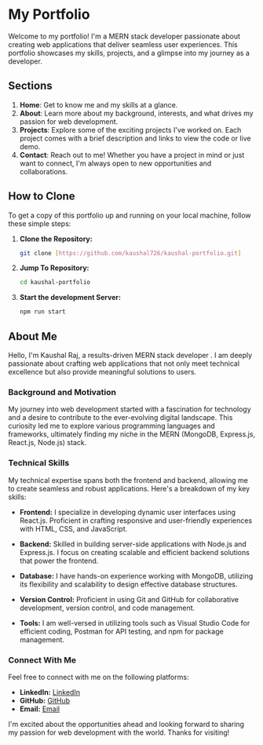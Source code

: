 # My Portfolio

Welcome to my portfolio! I'm a MERN stack developer passionate about creating web applications that deliver seamless user experiences. This portfolio showcases my skills, projects, and a glimpse into my journey as a developer.

## Sections

1. **Home**: Get to know me and my skills at a glance.
2. **About**: Learn more about my background, interests, and what drives my passion for web development.
3. **Projects**: Explore some of the exciting projects I've worked on. Each project comes with a brief description and links to view the code or live demo.
4. **Contact**: Reach out to me! Whether you have a project in mind or just want to connect, I'm always open to new opportunities and collaborations.

## How to Clone

To get a copy of this portfolio up and running on your local machine, follow these simple steps:

1. **Clone the Repository:**
   ```bash
   git clone [https://github.com/kaushal726/kaushal-portfolio.git]
   ```
2. **Jump To Repository:**
   ```bash
   cd kaushal-portfolio
   ```
3. **Start the development Server:**
   ```bash
   npm run start
   ```

## About Me

Hello, I'm Kaushal Raj, a results-driven MERN stack developer . I am deeply passionate about crafting web applications that not only meet technical excellence but also provide meaningful solutions to users.

### Background and Motivation

My journey into web development started with a fascination for technology and a desire to contribute to the ever-evolving digital landscape. This curiosity led me to explore various programming languages and frameworks, ultimately finding my niche in the MERN (MongoDB, Express.js, React.js, Node.js) stack.

### Technical Skills

My technical expertise spans both the frontend and backend, allowing me to create seamless and robust applications. Here's a breakdown of my key skills:

- **Frontend:** I specialize in developing dynamic user interfaces using React.js. Proficient in crafting responsive and user-friendly experiences with HTML, CSS, and JavaScript.

- **Backend:** Skilled in building server-side applications with Node.js and Express.js. I focus on creating scalable and efficient backend solutions that power the frontend.

- **Database:** I have hands-on experience working with MongoDB, utilizing its flexibility and scalability to design effective database structures.

- **Version Control:** Proficient in using Git and GitHub for collaborative development, version control, and code management.

- **Tools:** I am well-versed in utilizing tools such as Visual Studio Code for efficient coding, Postman for API testing, and npm for package management.


### Connect With Me

Feel free to connect with me on the following platforms:

- **LinkedIn:** [LinkedIn](https://linkedin.com/in/kaushal726)
- **GitHub:** [GitHub](https://github.com/kaushal726)
- **Email:** [Email](mailto:guddu797976@gmail.com)

I'm excited about the opportunities ahead and looking forward to sharing my passion for web development with the world. Thanks for visiting!

